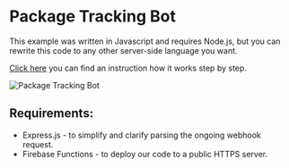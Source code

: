 # Package Tracking Bot

This example was written in Javascript and requires Node.js, but you can rewrite this code to any other server-side language you want.

[Click here](https://www.chatbot.com/help/templates/package-tracking-bot-template/) you can find an instruction how it works step by step.

![Package Tracking Bot](https://cdn.chatbot.com/website/help/templates/package-tracking-template.png)

## Requirements:
* Express.js - to simplify and clarify parsing the ongoing webhook request.
* Firebase Functions - to deploy our code to a public HTTPS server.
